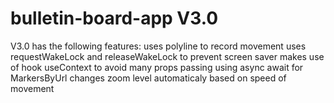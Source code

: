 # bulletin-board-app V3.0
V3.0 has the following features:
uses polyline to record movement 
uses requestWakeLock and releaseWakeLock to prevent screen saver
makes use of hook useContext to avoid many props passing
using async await for MarkersByUrl
changes zoom level automaticaly based on speed of movement
